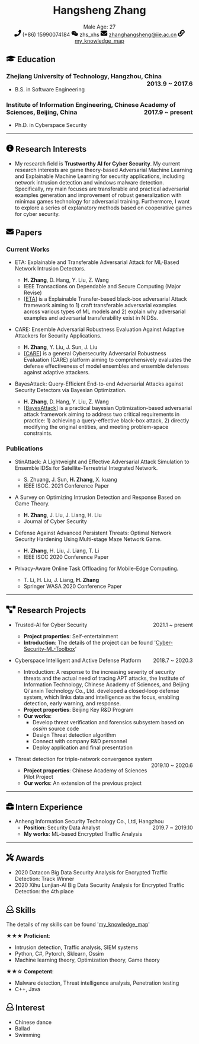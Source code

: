 <center>
     <h1>Hangsheng Zhang</h1>
     <div>
         <span>
             Male
         </span>
         <span>
             Age: 27
         </span>
         <!-- <span>
             Shanghai
         </span>
         <span>
             Objective: Android Engineer
         </span> -->
     </div>
     <div>
         <span>
             <img src="resume/phone.svg" width="18px">
             (+86) 15990074184
         </span>
         <span>
             <img src="resume/weixin.svg" width="18px">
             zhs_xhs
         </span>
         <span>
             <img src="resume/email.svg" width="18px">
             <a href="mailto:example@example.com">zhanghangsheng@iie.ac.cn</a>
         </span>
         <span>
             <img src="resume/website.svg" width="18px">
             <a href="https://github.com/wszhs/my_knowledge_map">my_knowledge_map</a>
         </span>
     </div>
 </center>

<!-- 教育经历 -->
## <img src="resume/education.svg" height="20px"> Education

### Zhejiang University of Technology, Hangzhou, China <span class="right" style="float:right">2013.9 ~ 2017.6</span>
- B.S. in Software Engineering
### Institute of Information Engineering, Chinese Academy of Sciences, Beijing, China <span class="right" style="float:right">2017.9 ~ present</span>
- Ph.D. in Cyberspace Security
*** 

<!-- 研究兴趣 -->
## <img src="resume/info.svg" height="20px"> Research Interests
- My research field is **Trustworthy AI for Cyber Security**. My current research interests are game theory-based Adversarial Machine Learning and Explainable Machine Learning for security applications, including network intrusion detection and windows malware detection.
Specifically, my main focuses are transferable and practical adversarial examples generation and improvement of robust generalization with minimax games technology for adversarial training.
Furthermore, I want to explore a series of explanatory methods based on cooperative games for cyber security.

<!-- 文章 -->
## <img src="resume/email.svg" height="20px"> Papers

### Current Works
- ETA: Explainable and Transferable Adversarial Attack for ML-Based Network Intrusion Detectors.
  - **H. Zhang**, D. Hang, Y. Liu, Z. Wang
  - IEEE Transactions on Dependable and Secure Computing (Major Revise)
  - [[ETA](https://github.com/wszhs/Cyber-Security-ML-Toolbox/blob/master/ETA.md)] is a Explainable Transfer-based black-box adversarial Attack framework aiming to 1) craft transferable adversarial examples across various types of ML models and 2) explain why adversarial examples and adversarial transferability exist in NIDSs.

- CARE: Ensemble Adversarial Robustness Evaluation Against Adaptive Attackers for Security Applications.
  - **H. Zhang**, Y. Liu, J. Sun, J. Liu
  - [[CARE](https://github.com/wszhs/Cyber-Security-ML-Toolbox/blob/master/CARE.md)] is a general Cybersecurity Adversarial Robustness Evaluation (CARE) platform aiming to comprehensively evaluates the defense effectiveness of model ensembles and ensemble defenses against adaptive attackers. 
  
- BayesAttack: Query-Efficient End-to-end Adversarial Attacks against Security Detectors via Bayesian Optimization.
  - **H. Zhang**, D. Hang, Y. Liu, Z. Wang
  - [[BayesAttack](https://github.com/wszhs/Cyber-Security-ML-Toolbox/blob/master/BayesAttack.md)] is a practical bayesian Optimization-based adversarial attack framework aiming to address two critical requirements in practice: 1) achieving a query-effective black-box attack, 2) directly modifying the original entities, and meeting problem-space constraints.

### Publications
- StinAttack: A Lightweight and Effective Adversarial Attack Simulation to Ensemble IDSs for Satellite-Terrestrial Integrated Network.
  - S. Zhuang, J. Sun, **H. Zhang**, X. kuang
  - IEEE ISCC. 2021 Conference Paper

- A Survey on Optimizing Intrusion Detection and Response Based on Game Theory.
  - **H. Zhang**, J. Liu, J. Liang, H. Liu
  - Journal of Cyber Security

- Defense Against Advanced Persistent Threats: Optimal Network Security Hardening Using Multi-stage Maze Network Game.
  - **H. Zhang**, H. Liu, J. Liang, T. Li
  - IEEE ISCC 2020 Conference Paper

- Privacy-Aware Online Task Offloading for Mobile-Edge Computing.
  - T. Li, H. Liu, J. Liang, **H. Zhang**
  - Springer WASA 2020 Conference Paper 

***
<!-- 研究项目 -->
## <img src="resume/project.svg" height="20px"> Research Projects

- Trusted-AI for Cyber Security <span class="right" style="float:right">2021.1 ~ present</span>
  - **Project properties**: Self-entertainment
  - **Introduction**: The details of the project can be found '[Cyber-Security-ML-Toolbox](https://github.com/wszhs/Cyber-Security-ML-Toolbox)'

- Cyberspace Intelligent and Active Defense Platform <span class="right" style="float:right">2018.7 ~ 2020.3</span>
  - Introduction: A response to the increasing severity of security threats and the actual need of tracing APT attacks, the Institute of Information Technology, Chinese Academy of Sciences, and Beijing Qi'anxin Technology Co., Ltd. developed a closed-loop defense system, which links data and intelligence as the focus, enabling detection, early warning, and response.
  - **Project properties**: Beijing Key R&D Program
  - **Our works**: 
    - Develop threat verification and forensics subsystem based on *ossim* source code
    - Design Threat detection algorithm
    - Connect with company R&D personnel
    - Deploy application and final presentation
- Threat detection for triple-network convergence system  <span class="right" style="float:right">2019.10 ~ 2020.6</span>
  - **Project properties**: Chinese Academy of Sciences Pilot Project
  - **Our works**: An extension of the previous project
***
  
<!-- 实习经历 -->
## <img src="resume/work.svg" height="20px"> Intern Experience

- Anheng Information Security Technology Co., Ltd, Hangzhou  <span class="right" style="float:right">2019.7 ~ 2019.10</span>
  - **Position**: Security Data Analyst
  - **My works**: ML-based Encrypted Traffic Analysis


***

<!-- 奖项 -->
## <img src="resume/skill.svg" height="20px"> Awards
- 2020 Datacon Big Data Security Analysis for Encrypted Traffic Detection: Track Winner
- 2020 Xihu Lunjian-AI Big Data Security Analysis for Encrypted Traffic Detection: the 4th place

<!-- 专业技能 -->
## <img src="resume/review.svg" height="20px"> Skills
The details of my skills can be found '[my_knowledge_map](https://github.com/wszhs/my_knowledge_map)'

★★★ **Proficient**: 
  - Intrusion detection, Traffic analysis, SIEM systems
  - Python, C#, Pytorch, Sklearn, Ossim
  - Machine learning theory, Optimization theory, Game theory

★★☆ **Competent**:
  - Malware detection, Threat intelligence analysis, Penetration testing
  - C++, Java

<!-- 兴趣爱好 -->
## <img src="resume/review.svg" height="20px"> Interest
  - Chinese dance
  - Ballad
  - Swimming
